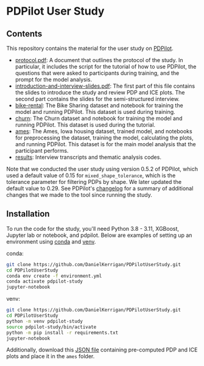 # PDPilot User Study

## Contents

This repository contains the material for the user study on [PDPilot](https://github.com/DanielKerrigan/PDPilot).

- [protocol.pdf](protocol.pdf): A document that outlines the protocol of the study. In particular, it includes the script for the tutorial of how to use PDPilot, the questions that were asked to participants during training, and the prompt for the model analysis.
- [introduction-and-interview-slides.pdf](introduction-and-interview-slides.pdf): The first part of this file contains the slides to introduce the study and review PDP and ICE plots. The second part contains the slides for the semi-structured interview.
- [bike-rental](bike-rental): The Bike Sharing dataset and notebook for training the model and running PDPilot. This dataset is used during training.
- [churn](churn): The Churn dataset and notebook for training the model and running PDPilot. This dataset is used during the tutorial.
- [ames](ames): The Ames, Iowa housing dataset, trained model, and notebooks for preprocessing the dataset, training the model, calculating the plots, and running PDPilot. This dataset is for the main model analysis that the participant performs.
- [results](results): Interview transcripts and thematic analysis codes.

Note that we conducted the user study using version 0.5.2 of PDPilot, which used a default value of 0.15 for `mixed_shape_tolerance`, which is the tolerance parameter for filtering PDPs by shape. We later updated the default value to 0.29. See PDPilot's [changelog](https://github.com/DanielKerrigan/PDPilot/blob/main/CHANGELOG.md) for a summary of additional changes that we made to the tool since running the study.

## Installation

To run the code for the study, you'll need Python 3.8 - 3.11, XGBoost, Jupyter lab or notebook, and pdpilot. Below are examples of setting up an environment using [conda](https://docs.conda.io/en/latest/miniconda.html) and [venv](https://packaging.python.org/en/latest/guides/installing-using-pip-and-virtual-environments/#creating-a-virtual-environment).

conda:

```bash
git clone https://github.com/DanielKerrigan/PDPilotUserStudy.git
cd PDPilotUserStudy
conda env create -f environment.yml
conda activate pdpilot-study
jupyter-notebook
```

venv:

```bash
git clone https://github.com/DanielKerrigan/PDPilotUserStudy.git
cd PDPilotUserStudy
python -m venv pdpilot-study
source pdpilot-study/bin/activate
python -m pip install -r requirements.txt
jupyter-notebook
```

Additionally, download this [JSON file](https://drive.google.com/file/d/1tV77SUk9BKS9HpLOeok73eFLRmHVvuka/view?usp=sharing) containing pre-computed PDP and ICE plots and place it in the `ames` folder.
